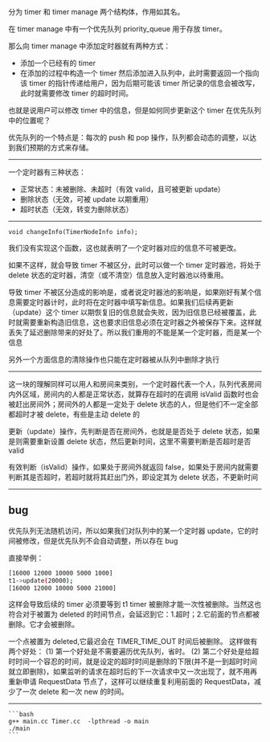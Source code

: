 分为 timer 和 timer manage 两个结构体，作用如其名。

在 timer manage 中有一个优先队列 priority_queue 用于存放 timer。

那么向 timer manage 中添加定时器就有两种方式：

- 添加一个已经有的 timer
- 在添加的过程中构造一个 timer 然后添加进入队列中，此时需要返回一个指向该 timer 的指针传递给用户，因为后期可能该 timer 所记录的信息会被改写，此时就需要修改 timer 的超时时间。

也就是说用户可以修改 timer 中的信息，但是如何同步更新这个 timer 在优先队列中的位置呢？

优先队列的一个特点是：每次的 push 和 pop 操作，队列都会动态的调整，以达到我们预期的方式来存储。

---

一个定时器有三种状态：

- 正常状态：未被删除、未超时（有效 valid，且可被更新 update）
- 删除状态（无效，可被 update 以期重用）
- 超时状态（无效，转变为删除状态）

---

    void changeInfo(TimerNodeInfo info);

我们没有实现这个函数，这也就表明了一个定时器对应的信息不可被更改。

如果不这样，就会导致 timer 不被区分，此时可以做一个 timer 定时器池，将处于 delete 状态的定时器，清空（或不清空）信息放入定时器池以待重用。

导致 timer 不被区分造成的影响是，或者说定时器池的影响是，如果刚好有某个信息需要定时器计时，此时将在定时器中填写新信息。如果我们后续再更新（update）这个 timer 以期恢复旧的信息就会失败，因为旧信息已经被覆盖，此时就需要重新构造旧信息，这也要求旧信息必须在定时器之外被保存下来。这样就丢失了延迟删除带来的好处了。所以我们重用的不能是某一个定时器，而是某一个信息

另外一个方面信息的清除操作也只能在定时器被从队列中删除才执行

---

这一块的理解同样可以用人和房间来类别，一个定时器代表一个人，队列代表房间内外区域，房间内的人都是正常状态，就算存在超时的在调用 isValid 函数时也会被赶出房间外；房间外的人都是一定处于 delete 状态的人，但是他们不一定全部都超时才被 delete，有些是主动 delete 的

更新（update）操作，先判断是否在房间外，也就是是否处于 delete 状态，如果是则需要重新设置 delete 状态，然后更新时间，这里不需要判断是否超时是否 valid

有效判断（isValid）操作，如果处于房间外就返回 false，如果处于房间内就需要判断其是否超时，若超时就将其赶出门外，即设定其为 delete 状态，不更新时间

---

## bug

优先队列无法随机访问，所以如果我们对队列中的某一个定时器 update，它的时间被修改，但是优先队列不会自动调整，所以存在 bug

直接举例：

```bash
[16000 12000 10000 5000 1000]
t1->update(20000);
[16000 12000 10000 5000 21000]
```

这样会导致后续的 timer 必须要等到 t1 timer 被删除才能一次性被删除。当然这也符合对于被置为 deleted 的时间节点，会延迟到它：1.超时；2.它前面的节点都被删除。它才会被删除。

一个点被置为 deleted,它最迟会在 TIMER_TIME_OUT 时间后被删除。
这样做有两个好处：
(1) 第一个好处是不需要遍历优先队列，省时。
(2) 第二个好处是给超时时间一个容忍的时间，就是设定的超时时间是删除的下限(并不是一到超时时间就立即删除)，如果监听的请求在超时后的下一次请求中又一次出现了，就不用再重新申请 RequestData 节点了，这样可以继续重复利用前面的 RequestData，减少了一次 delete 和一次 new 的时间。

---

    ```bash
    g++ main.cc Timer.cc  -lpthread -o main
    ./main
    ```
